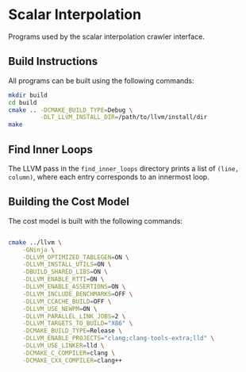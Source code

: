 # Scalar Interpolation

Programs used by the scalar interpolation crawler interface.

## Build Instructions

All programs can be built using the following commands:

``` bash
mkdir build
cd build
cmake .. -DCMAKE_BUILD_TYPE=Debug \
         -DLT_LLVM_INSTALL_DIR=/path/to/llvm/install/dir
make
```

## Find Inner Loops

The LLVM pass in the `find_inner_loops` directory prints a list of `(line,
column)`, where each entry corresponds to an innermost loop.

## Building the Cost Model

The cost model is built with the following commands:

``` bash

cmake ../llvm \
    -GNinja \
    -DLLVM_OPTIMIZED_TABLEGEN=ON \
    -DLLVM_INSTALL_UTILS=ON \
    -DBUILD_SHARED_LIBS=ON \
    -DLLVM_ENABLE_RTTI=ON \
    -DLLVM_ENABLE_ASSERTIONS=ON \
    -DLLVM_INCLUDE_BENCHMARKS=OFF \
    -DLLVM_CCACHE_BUILD=OFF \
    -DLLVM_USE_NEWPM=ON \
    -DLLVM_PARALLEL_LINK_JOBS=2 \
    -DLLVM_TARGETS_TO_BUILD="X86" \
    -DCMAKE_BUILD_TYPE=Release \
    -DLLVM_ENABLE_PROJECTS="clang;clang-tools-extra;lld" \
    -DLLVM_USE_LINKER=lld \
    -DCMAKE_C_COMPILER=clang \
    -DCMAKE_CXX_COMPILER=clang++
```
